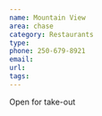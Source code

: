 ```yaml
---
name: Mountain View
area: chase
category: Restaurants
type:
phone: 250-679-8921
email:
url:
tags:
---
```


Open for take-out
